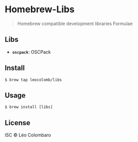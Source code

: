 # Homebrew-Libs

> Homebrew compatible development libraries Formulae

## Libs

* **`oscpack`**: OSCPack

## Install

```shell
$ brew tap leocolomb/libs
```

## Usage

```shell
$ brew install [libs]
```

## License

ISC © Léo Colombaro
